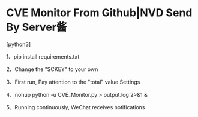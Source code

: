 # CVE Monitor From Github|NVD Send By Server酱

[python3]



1、pip install requirements.txt



2、Change the "SCKEY" to your own



3、First run, Pay attention to the "total" value Settings



4、nohup python -u CVE_Monitor.py > output.log 2>&1 &



5、Running continuously, WeChat receives notifications